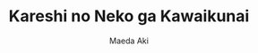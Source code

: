 --- 
slug: "kareshi-no-neko-ga-kawaikunai"
title: "Kareshi no Neko ga Kawaikunai"
publishdate: "2018-12-15"
src: "https://365manga.net/manga/kareshi-no-neko-ga-kawaikunai"
author: "Maeda Aki"
image: "https://data.365manga.net/images/thumbnails/32768-kareshi-no-neko-ga-kawaikunai.jpg"
tags: ["Comedy","Romance","Slice of life"]
chapters: ["Chapter 36: Push-ups ","Chapter 35: Sleeping Together ","Chapter 34: Unnoticed ","Chapter 33: Candid Shot ","Chapter 32: Gap ","Chapter 31: The Life Of Three Strange People ","Chapter 30: Their Daily Lives ","Chapter 29: Thank ","Chapter 28: The One Who Saved Her ","Chapter 27: Lots Of Dangers Outside ","Chapter 26: Escaping Reality ","Chapter 25: Running Away ","Chapter 24: The One He Promptly Protects Is... ","Chapter 23: Sometimes Like A Mom ","Chapter 22: Incidentally ","Chapter 21: Private And Public Opinion ","Chapter 20: Fight Together ","Chapter 19: Reaction ","Chapter 18: Blocking Her View ","Chapter 17: Slide ","Chapter 16: Respect ","Chapter 15: I Have Something I Need ","Chapter 14: Where He's Staring ","Chapter 13: Something That Makes Cats Happy ","Chapter 12: Morning Preparations ","Chapter 11: Bitter Morning ","Chapter 10: Sweet Night ","Chapter 9: Aaaghh ","Chapter 8: Guy Who Gets A Lot Of Hair On Him ","Chapter 7: Mother-in-law Check ","Chapter 6: Not Happening ","Chapter 5: Hands Off ","Chapter 4: Hidden Side ","Chapter 3: This Homewrecker...! ","Chapter 2: Cat Craze ","Chapter 1"]
chapterlinks: ["https://365manga.net/kareshi-no-neko-ga-kawaikunai/chapter-36.html","https://365manga.net/kareshi-no-neko-ga-kawaikunai/chapter-35.html","https://365manga.net/kareshi-no-neko-ga-kawaikunai/chapter-34.html","https://365manga.net/kareshi-no-neko-ga-kawaikunai/chapter-33.html","https://365manga.net/kareshi-no-neko-ga-kawaikunai/chapter-32.html","https://365manga.net/kareshi-no-neko-ga-kawaikunai/chapter-31.html","https://365manga.net/kareshi-no-neko-ga-kawaikunai/chapter-30.html","https://365manga.net/kareshi-no-neko-ga-kawaikunai/chapter-29.html","https://365manga.net/kareshi-no-neko-ga-kawaikunai/chapter-28.html","https://365manga.net/kareshi-no-neko-ga-kawaikunai/chapter-27.html","https://365manga.net/kareshi-no-neko-ga-kawaikunai/chapter-26.html","https://365manga.net/kareshi-no-neko-ga-kawaikunai/chapter-25.html","https://365manga.net/kareshi-no-neko-ga-kawaikunai/chapter-24.html","https://365manga.net/kareshi-no-neko-ga-kawaikunai/chapter-23.html","https://365manga.net/kareshi-no-neko-ga-kawaikunai/chapter-22.html","https://365manga.net/kareshi-no-neko-ga-kawaikunai/chapter-21.html","https://365manga.net/kareshi-no-neko-ga-kawaikunai/chapter-20.html","https://365manga.net/kareshi-no-neko-ga-kawaikunai/chapter-19.html","https://365manga.net/kareshi-no-neko-ga-kawaikunai/chapter-18.html","https://365manga.net/kareshi-no-neko-ga-kawaikunai/chapter-17.html","https://365manga.net/kareshi-no-neko-ga-kawaikunai/chapter-16.html","https://365manga.net/kareshi-no-neko-ga-kawaikunai/chapter-15.html","https://365manga.net/kareshi-no-neko-ga-kawaikunai/chapter-14.html","https://365manga.net/kareshi-no-neko-ga-kawaikunai/chapter-13.html","https://365manga.net/kareshi-no-neko-ga-kawaikunai/chapter-12.html","https://365manga.net/kareshi-no-neko-ga-kawaikunai/chapter-11.html","https://365manga.net/kareshi-no-neko-ga-kawaikunai/chapter-10.html","https://365manga.net/kareshi-no-neko-ga-kawaikunai/chapter-9.html","https://365manga.net/kareshi-no-neko-ga-kawaikunai/chapter-8.html","https://365manga.net/kareshi-no-neko-ga-kawaikunai/chapter-7.html","https://365manga.net/kareshi-no-neko-ga-kawaikunai/chapter-6.html","https://365manga.net/kareshi-no-neko-ga-kawaikunai/chapter-5.html","https://365manga.net/kareshi-no-neko-ga-kawaikunai/chapter-4.html","https://365manga.net/kareshi-no-neko-ga-kawaikunai/chapter-3.html","https://365manga.net/kareshi-no-neko-ga-kawaikunai/chapter-2.html","https://365manga.net/kareshi-no-neko-ga-kawaikunai/chapter-1.html"]
description: "The start of a lovey dovey life together! Or it should've been, but Matsuri's now living together with her boyfriend's beloved cat Sayuri...!? The struggle for her boyfriend with her cat-in-law begins! Raws: http://sai-zen-sen.jp/comics/twi4/kareneko/"
---